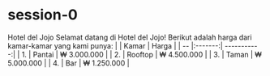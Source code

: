 # session-0
Hotel del Jojo
Selamat datang di Hotel del Jojo!
Berikut adalah harga dari kamar-kamar yang kami punya:
|    | Kamar   | Harga       |
| -- |:-------:| -----------:|
| 1. | Pantai  | ₩ 3.000.000 |
| 2. | Rooftop | ₩ 4.500.000 |
| 3. | Taman   | ₩ 5.000.000 |
| 4. | Bar     | ₩ 1.250.000 |
